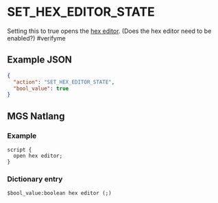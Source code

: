 # SET_HEX_EDITOR_STATE

Setting this to true opens the [hex editor](../hex_editor). (Does the hex editor need to be enabled?) #verifyme 

## Example JSON

```json
{
  "action": "SET_HEX_EDITOR_STATE",
  "bool_value": true
}
```

## MGS Natlang

### Example

```mgs
script {
  open hex editor;
}
```

### Dictionary entry

```
$bool_value:boolean hex editor (;)
```
